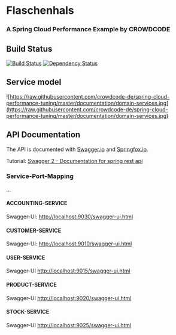 # Flaschenhals
### A Spring Cloud Performance Example by CROWDCODE


## Build Status

[![Build Status](https://travis-ci.org/crowdcode-de/spring-cloud-performance-tuning.svg?branch=master)](https://travis-ci.org/crowdcode-de/spring-cloud-performance-tuning) 
[![Dependency Status](https://www.versioneye.com/user/projects/58dff30426a5bb0038e421c9/badge.svg?style=flat-square)](https://www.versioneye.com/user/projects/58dff30426a5bb0038e421c9)


## Service model

![https://raw.githubusercontent.com/crowdcode-de/spring-cloud-performance-tuning/master/documentation/domain-services.jpg](https://raw.githubusercontent.com/crowdcode-de/spring-cloud-performance-tuning/master/documentation/domain-services.jpg)


## API Documentation

The API is documented with [Swagger.io](http://swagger.io) and [Springfox.io](http://springfox.io).

Tutorial: [Swagger 2 - Documentation for spring rest api](http://www.baeldung.com/swagger-2-documentation-for-spring-rest-api)

### Service-Port-Mapping

...

#### ACCOUNTING-SERVICE

Swagger-UI: [http://localhost:9030/swagger-ui.html](http://localhost:9030/swagger-ui.html)

#### CUSTOMER-SERVICE

Swagger-UI: [http://localhost:9010/swagger-ui.html](http://localhost:9010/swagger-ui.html)

#### USER-SERVICE

Swagger-UI [http://localhost:9015/swagger-ui.html](http://localhost:9015/swagger-ui.html)

#### PRODUCT-SERVICE

Swagger-UI [http://localhost:9020/swagger-ui.html](http://localhost:9020/swagger-ui.html)

#### STOCK-SERVICE

Swagger-UI [http://localhost:9025/swagger-ui.html](http://localhost:9025/swagger-ui.html)


